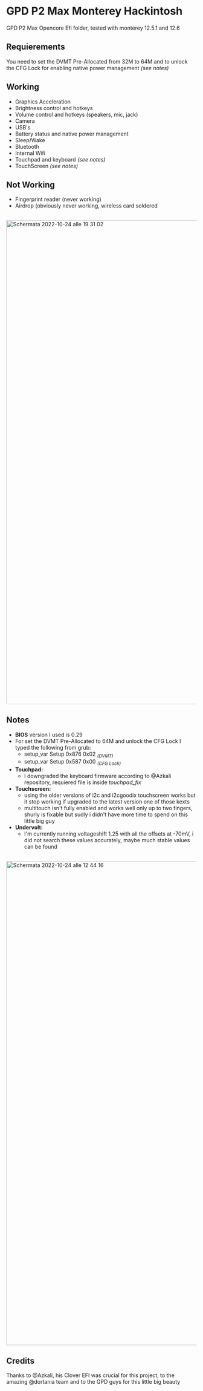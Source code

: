 # GPD P2 Max Monterey Hackintosh
GPD P2 Max Opencore Efi folder, tested with monterey 12.5.1 and 12.6 

## Requierements
You need to set the DVMT Pre-Allocated from 32M to 64M and to unlock the CFG Lock for enabling native power management *(see notes)*

## Working
- Graphics Acceleration
- Brightness control and hotkeys
- Volume control and hotkeys (speakers, mic, jack)
- Camera
- USB's
- Battery status and native power management
- Sleep/Wake
- Bluetooth
- Internal Wifi
- Touchpad and keyboard *(see notes)*
- TouchScreen *(see notes)*

## Not Working
- Fingerprint reader (never working)
- Airdrop (obviously never working, wireless card soldered

##
<img width="1280" alt="Schermata 2022-10-24 alle 19 31 02" src="https://user-images.githubusercontent.com/106203008/197646313-9f3db39d-f832-4e36-bccb-42875691a851.png">

## Notes
- **BIOS** version I used is 0.29
- For set the DVMT Pre-Allocated to 64M and unlock the CFG Lock I typed the following from grub:
  - setup_var Setup 0x876 0x02 <sub>*(DVMT)*</sub>
  - setup_var Setup 0x587 0x00 <sub>*(CFG Lock)</sub>*
- **Touchpad:**
  - I downgraded the keyboard firmware according to @Azkali repository, requiered file is inside *touchpad_fix*
- **Touchscreen:**
  - using the older versions of i2c and i2cgoodix touchscreen works but it stop working if upgraded to the latest version one of those kexts
  - multitouch isn't fully enabled and works well only up to two fingers, shurly is fixable but sudly i didn't have more time to spend on this little big guy
- **Undervolt:**
  - I'm currently running voltageshift 1.25 with all the offsets at -70mV, i did not search these values accurately, maybe much stable values can be found

##
<img width="1280" alt="Schermata 2022-10-24 alle 12 44 16" src="https://user-images.githubusercontent.com/106203008/197648199-6c11d572-74a5-4e25-bcd9-e00c4007d8b6.png">
 
## Credits
Thanks to @Azkali, his Clover EFI was crucial for this project, to the amazing @dortania team and to the GPD guys for this little big beauty 
